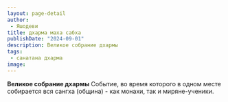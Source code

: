 ```yaml
---
layout: page-detail
author:
 - Яшодеви
title: дхарма маха сабха
publishDate: "2024-09-01"
description: Великое собрание дхармы
tags:
 - санатана дхарма
image: 
---
```


__Великое собрание дхармы__
Событие, во время которого в одном месте собирается вся сангха (община) - как монахи, так и миряне-ученики.

